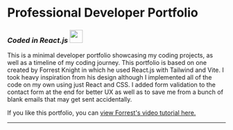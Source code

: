 <h1>Professional Developer Portfolio</h1>
<h3>
  <em>Coded in React.js</em> 
  <img src="https://user-images.githubusercontent.com/22157316/215364065-9a120f6a-f86d-4211-8f40-78a9acaca45c.png" height="30px" width="30px"/>
</h3>

<p>This is a minimal developer portfolio showcasing my coding projects, as well as a timeline of my coding journey. This portfolio is based on one created by Forrest Knight in which he used React.js with Tailwind and Vite. I took heavy inspiration from his design although I implemented all of the code on my own using just React and CSS. I added form validation to the contact form at the end for better UX as well as to save me from a bunch of blank emails that may get sent accidentally.</p>

<p>If you like this portfolio, you can <a href="https://www.youtube.com/watch?v=b0pkpcD8Ms4" target="_blank">view Forrest's video tutorial here.</a></p>
<hr/>

